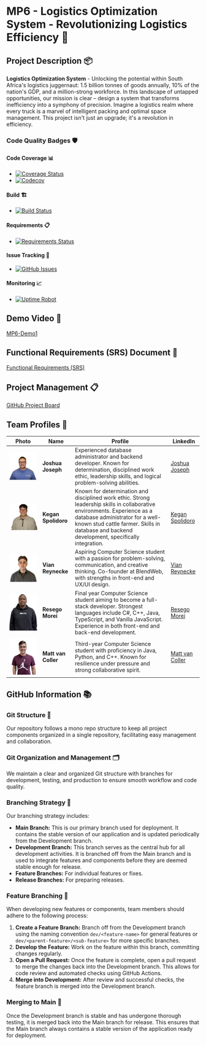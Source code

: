 # MP6 - Logistics Optimization System - Revolutionizing Logistics Efficiency 🚛

## Project Description 📦

**Logistics Optimization System** - Unlocking the potential within South Africa's logistics juggernaut: 1.5 billion tonnes of goods annually, 10% of the nation's GDP, and a million-strong workforce. In this landscape of untapped opportunities, our mission is clear – design a system that transforms inefficiency into a symphony of precision. Imagine a logistics realm where every truck is a marvel of intelligent packing and optimal space management. This project isn't just an upgrade; it's a revolution in efficiency.

### Code Quality Badges 🛡️

#### Code Coverage 📊
- [![Coverage Status](https://coveralls.io/repos/github/COS301-SE-2024/Extended-Planning-Instrument-for-Unpredictable-Spaces-and-Environments/badge.svg?branch=main)](https://coveralls.io/github/COS301-SE-2024/Extended-Planning-Instrument-for-Unpredictable-Spaces-and-Environments?branch=main)
- [![Codecov](https://codecov.io/gh/COS301-SE-2024/Extended-Planning-Instrument-for-Unpredictable-Spaces-and-Environments/branch/main/graph/badge.svg)](https://codecov.io/gh/COS301-SE-2024/Extended-Planning-Instrument-for-Unpredictable-Spaces-and-Environments)

#### Build 🏗️
- [![Build Status](https://github.com/COS301-SE-2024/Extended-Planning-Instrument-for-Unpredictable-Spaces-and-Environments/actions/workflows/main.yml/badge.svg)](https://github.com/COS301-SE-2024/Extended-Planning-Instrument-for-Unpredictable-Spaces-and-Environments/actions)

#### Requirements 📋
- [![Requirements Status](https://requires.io/github/COS301-SE-2024/Extended-Planning-Instrument-for-Unpredictable-Spaces-and-Environments/requirements.svg?branch=main)](https://requires.io/github/COS301-SE-2024/Extended-Planning-Instrument-for-Unpredictable-Spaces-and-Environments/requirements/?branch=main)

#### Issue Tracking 🐛
- [![GitHub Issues](https://img.shields.io/github/issues/COS301-SE-2024/Extended-Planning-Instrument-for-Unpredictable-Spaces-and-Environments.svg)](https://github.com/COS301-SE-2024/Extended-Planning-Instrument-for-Unpredictable-Spaces-and-Environments/issues)

#### Monitoring 📈
- [![Uptime Robot](https://img.shields.io/uptimerobot/ratio/7/m778918918.svg)](https://uptimerobot.com/dashboard#778918918)

## Demo Video 🎥

[MP6-Demo1](https://link-to-demo-video)

## Functional Requirements (SRS) Document 📄

[Functional Requirements (SRS)](https://link-to-srs-document)

## Project Management 📋

[GitHub Project Board]([https://github.com/MP6-Logistics/Project-Board](https://github.com/orgs/COS301-SE-2024/projects/87))

## Team Profiles 👥

| Photo | Name | Profile | LinkedIn |
|-------|------|---------|----------|
| ![Joshua Joseph](Members/Josh.png) | **Joshua Joseph** | Experienced database administrator and backend developer. Known for determination, disciplined work ethic, leadership skills, and logical problem-solving abilities. | [Joshua Joseph](https://www.linkedin.com/in/joshua-joseph-78798a256/) |
| ![Kegan Spolidoro](Members/Kegan.png) | **Kegan Spolidoro** | Known for determination and disciplined work ethic. Strong leadership skills in collaborative environments. Experience as a database administrator for a well-known stud cattle farmer. Skills in database and backend development, specifically integration. | [Kegan Spolidoro](https://www.linkedin.com/in/kegan-spolidoro-6645052b9/?utm_source=share&utm_campaign=share_via&utm_content=profile&utm_medium=ios_app) |
| ![Vian Reynecke](Members/Vian.png) | **Vian Reynecke** | Aspiring Computer Science student with a passion for problem-solving, communication, and creative thinking. Co-founder at BlendWeb, with strengths in front-end and UX/UI design. | [Vian Reynecke](https://www.linkedin.com/in/vian-reynecke-a80604282/?utm_source=share&utm_campaign=share_via&utm_content=profile&utm_medium=ios_app) |
| ![Resego Morei](Members/Resego.png) | **Resego Morei** | Final year Computer Science student aiming to become a full-stack developer. Strongest languages include C#, C++, Java, TypeScript, and Vanilla JavaScript. Experience in both front-end and back-end development. | [Resego Morei](https://www.linkedin.com/in/resego-morei-436688168/) |
| ![Matt van Coller](Members/Matt.png) | **Matt van Coller** | Third-year Computer Science student with proficiency in Java, Python, and C++. Known for resilience under pressure and strong collaborative spirit. | [Matt van Coller](https://www.linkedin.com/in/matt-van-coller-5a9b6727a/?trk=contact-info) |

## GitHub Information 📚

### Git Structure 🌳
Our repository follows a mono repo structure to keep all project components organized in a single repository, facilitating easy management and collaboration.

### Git Organization and Management 🗂️
We maintain a clear and organized Git structure with branches for development, testing, and production to ensure smooth workflow and code quality.

### Branching Strategy 🔀
Our branching strategy includes:
- **Main Branch:** This is our primary branch used for deployment. It contains the stable version of our application and is updated periodically from the Development branch.
- **Development Branch:** This branch serves as the central hub for all development activities. It is branched off from the Main branch and is used to integrate features and components before they are deemed stable enough for release.
- **Feature Branches:** For individual features or fixes.
- **Release Branches:** For preparing releases.

### Feature Branching 🌿
When developing new features or components, team members should adhere to the following process:
1. **Create a Feature Branch:** Branch off from the Development branch using the naming convention `dev/<feature-name>` for general features or `dev/<parent-feature>/<sub-feature>` for more specific branches.
2. **Develop the Feature:** Work on the feature within this branch, committing changes regularly.
3. **Open a Pull Request:** Once the feature is complete, open a pull request to merge the changes back into the Development branch. This allows for code review and automated checks using GitHub Actions.
4. **Merge into Development:** After review and successful checks, the feature branch is merged into the Development branch.

### Merging to Main 🔗
Once the Development branch is stable and has undergone thorough testing, it is merged back into the Main branch for release. This ensures that the Main branch always contains a stable version of the application ready for deployment.

